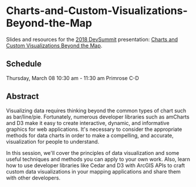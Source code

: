# Charts-and-Custom-Visualizations-Beyond-the-Map
Slides and resources for the [2018 DevSummit](http://www.esri.com/events/devsummit) presentation: [Charts and Custom Visualizations Beyond the Map](https://devsummit2018.schedule.esri.com/schedule/368617917).

## Schedule

Thursday, March 08
10:30 am - 11:30 am
Primrose C-D

## Abstract
Visualizing data requires thinking beyond the common types of chart such as bar/line/pie. Fortunately, numerous developer libraries such as amCharts and D3 make it easy to create interactive, dynamic, and informative graphics for web applications. It's necessary to consider the appropriate methods for data charts in order to make a compelling, and accurate, visualization for people to understand.

In this session, we'll cover the principles of data visualization and some useful techniques and methods you can apply to your own work. Also, learn how to use developer libraries like Cedar and D3 with ArcGIS APIs to craft custom data visualizations in your mapping applications and share them with other developers.

